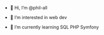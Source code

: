 - 👋 Hi, I’m @phil-all

- 👀 I’m interested in web dev

- 🌱 I’m currently learning SQL PHP Symfony
<!--
- 💞️ I’m looking to collaborate on ...
- 📫 How to reach me ...
-->
<!---
phil-all/phil-all is a ✨ special ✨ repository because its `README.md` (this file) appears on your GitHub profile.
You can click the Preview link to take a look at your changes.
--->
